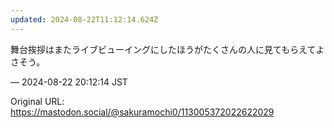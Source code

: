 ```yaml
---
updated: 2024-08-22T11:12:14.624Z
---
```


<p>舞台挨拶はまたライブビューイングにしたほうがたくさんの人に見てもらえてよさそう。</p>

&mdash; 2024-08-22 20:12:14 JST

Original URL: https://mastodon.social/@sakuramochi0/113005372022622029

